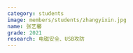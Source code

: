 ```yaml
---
category: students
image: members/students/zhangyixin.jpg
name: 张艺馨
grade: 2021
research: 电磁安全、USB攻防
---
```

